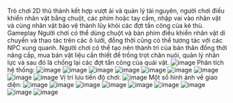 Trò chơi 2D thủ thành kết hợp vượt ải và quản lý tài nguyên, người chơi điều khiển  nhân vật bằng chuột, các phím hoặc tay cầm, nhập vai vào nhân vật và cùng nhân vật bảo vệ thành lũy khỏi các đợt tấn công của kẻ thù.
Gameplay
Người chơi có thể dùng chuột và bàn phím điều khiển nhân vật di chuyển và thao tác trên các ô lưới, đồng thời cũng có thể tương tác với các NPC xung quanh.
Người chơi có thể tạo nên thành trì của bản thân đồng thời nâng cấp, mua bán vật liệu cần thiết để trồng trọt chăn nuôi, quản lý nhân lực và sau đó là chống lại các đợt tấn công của quái vật.
![image](https://github.com/user-attachments/assets/ca97e6b4-f565-4e90-a6ec-467161405813)
Phân tích hệ thống:
![image](https://github.com/user-attachments/assets/aa317356-aefc-429b-acab-43b0b3344a9f)
![image](https://github.com/user-attachments/assets/6d3a7e5f-2499-48d2-963c-2f4842e65da3)
![image](https://github.com/user-attachments/assets/cd4845fd-6676-4939-bc00-5bd6b9a52cfa)
![image](https://github.com/user-attachments/assets/01f649a8-4d4f-4db4-a417-46d6dda17914)
![image](https://github.com/user-attachments/assets/c41dc94b-1e98-4d1e-9d2e-e79606539aaf)
![image](https://github.com/user-attachments/assets/3fb1951b-3a0e-4150-9530-ee30b8e45bb2)
![image](https://github.com/user-attachments/assets/459b4062-2731-469b-8787-d1e7c1043b9a)
![image](https://github.com/user-attachments/assets/86a0ee62-8c70-44d4-b986-24453a273da2)
![image](https://github.com/user-attachments/assets/a44025c7-cbed-465a-bc3c-bd45db406b08)
Vị trí lưu tiến độ chơi:
![image](https://github.com/user-attachments/assets/a34952aa-dc10-4f06-a816-05b2d772bb6b)
Một số hình ảnh về giao diện:
![image](https://github.com/user-attachments/assets/86761a40-4116-4914-8f9a-baf7e93e32ee)
![image](https://github.com/user-attachments/assets/81d5c01c-4e58-4d96-8458-f90ee4a40530)
![image](https://github.com/user-attachments/assets/051268e3-1419-438d-b85c-8c9f21433c2b)
![image](https://github.com/user-attachments/assets/9e9cf07b-799d-4290-bc4b-769912a63707)
![image](https://github.com/user-attachments/assets/9e0a09ed-d608-40d6-b01c-a4d024aa3680)
![image](https://github.com/user-attachments/assets/1d5a8162-c10f-4f9d-ba23-0a9d502c7258)
![image](https://github.com/user-attachments/assets/12516cd5-6f27-4f0b-b1ad-6869c2677c33)
![image](https://github.com/user-attachments/assets/db723906-f597-459d-9e27-a5c7463c1807)
![image](https://github.com/user-attachments/assets/3717961e-50f6-4102-b23b-10516b94be89)
